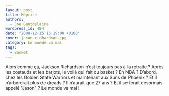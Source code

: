 ```yaml
---
layout: post
title: Méprise
authors:
  - Joe Gantdelaine
wordpress_id: 484
date: "2008-12-15 16:19:00 +0100"
cover: jason-richardson.jpg
category: Le monde va mal
tags:
  - Basket
---
```


Alors comme ça, Jackson Richardson n’est toujours pas à la retraite ? Après les
costauds et les barjots, le voilà qui fait du basket ? En NBA ? D’abord, chez
les Golden State Warriors et maintenant aux Suns de Phoenix ? Et il n’arborerait
plus de dreads ? Il n’aurait que 27 ans ? Et il se ferait désormais appelé
"Jason" ? Le monde va mal !
